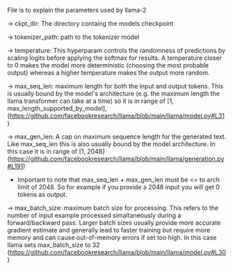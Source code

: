 File is to explain the parameters used by llama-2

-> ckpt_dir: The directory containg the models checkpoint

-> tokenizer_path: path to the tokenizer model 

-> temperature: This hyperparam controls the randomness of predictions by scaling logits before applying the softmax for results. A temperature closer to 0 makes the model more deterministic (choosing the most probable output) whereas a higher temperature makes the output more random. 

-> max_seq_len: maximum length for both the input and output tokens. This is usually bound by the model's architecture (e.g. the maximum length the llama transformer can take at a time) so it is in range of [1, max_length_supported_by_model], (https://github.com/facebookresearch/llama/blob/main/llama/model.py#L31)

-> max_gen_len: A cap on maximum sequence length for the generated text. Like max_seq_len this is also usually bound by the model architecture. In this case it is in range of [1, 2048] (https://github.com/facebookresearch/llama/blob/main/llama/generation.py#L191) 

* Important to note that max_seq_len + max_gen_len must be <= to arch limit of 2048. So for example if you provide a 2048 input you will get 0 tokens as output. 

-> max_batch_size: maximum batch size for processing. This refers to the number of input example processed simaltaneously during a forward/backward pass. Larger batch sizes usually provide more accurate gradient estimate and generally lead to faster training but require more memory and can cause out-of-memory errors if set too high. In this case llama sets max_batch_size to 32 (https://github.com/facebookresearch/llama/blob/main/llama/model.py#L30)